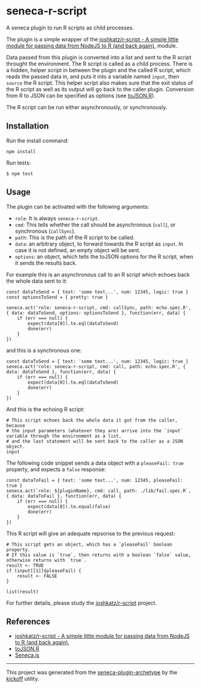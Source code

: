 # seneca-r-script

A seneca plugin to run R scripts as child processes.

The plugin is a simple wrapper of the 
[joshkatz/r-script - A simple little module for passing data from NodeJS to R (and back again).](https://github.com/joshkatz/r-script)
module.

Data passed from this plugin is converted into a list and sent to the R script throught the environment.
The R script is called as a child process. There is a hidden, helper script in between the plugin and the called R script,
which reads the passed data in, and puts it into a variable named `input`, then `source` the R script.
This helper script also makes sure that the exit status of the R script as well as its output will go back to the caller plugin.
Conversion from R to JSON can be specified as options (see [toJSON.R](https://github.com/jeroenooms/jsonlite/blob/master/R/toJSON.R)).

The R script can be run either asynchronously, or synchronously.


## Installation

Run the install command:

    npm install

Run tests:

    $ npm test

## Usage

The plugin can be activated with the following arguments:

- `role`: It is always `seneca-r-script`.
- `cmd`: This tells whether the call should be asynchronous (`call`), or synchronous (`callSync`).
- `path`: This is the path of the R script to be called.
- `data`: an arbitrary object, to forward towards the R script as `input`. In case it is not defined, an empty object will be sent.
- `options`: an object, which tells the toJSON options for the R script, when it sends the results back.

For example this is an asynchronous call to an R script which echoes back the whole data sent to it:

    const dataToSend = { text: 'some text...', num: 12345, logic: true }
    const optionsToSend = { pretty: true }
    
    seneca.act('role: seneca-r-script, cmd: callSync, path: echo.spec.R', { data: dataToSend, options: optionsToSend }, function(err, data) {
        if (err === null) {
            expect(data[0]).to.eql(dataToSend) 
            done(err)
        }
    })
 
and this is a synchronous one:

    const dataToSend = { text: 'some text...', num: 12345, logic: true }
    seneca.act('role: seneca-r-script, cmd: call, path: echo.spec.R', { data: dataToSend }, function(err, data) {
        if (err === null) {
            expect(data[0]).to.eql(dataToSend) 
            done(err)
        }
    })

And this is the echoing R script:

    # This script echoes back the whole data it got from the caller, because
    # the input parameters (whatever they are) arrive into the `input` variable through the environment as a list,
    # and the last statement will be sent back to the caller as a JSON object.
    input

The following code snippet sends a data object with a `pleaseFail: true` property, and expects a `false` response:

    const dataToFail = { text: 'some text...', num: 12345, pleaseFail: true }
    seneca.act(`role: ${pluginName}, cmd: call, path: ./lib/fail.spec.R`, { data: dataToFail }, function(err, data) {
        if (err === null) {
            expect(data[0]).to.equal(false) 
            done(err)
        }
    })

This R script will give an adequate repsonse to the previous request:

    # This script gets an object, which has a `pleaseFail` boolean property.
    # If this value is `true`, then returns with a boolean `false` value, otherwise returns with `true`.
    result <- TRUE
    if (input[[1]]$pleaseFail) {
        result <- FALSE
    }

    list(result)

For further details, please study the [joshkatz/r-script](https://github.com/joshkatz/r-script) project.

## References
- [joshkatz/r-script - A simple little module for passing data from NodeJS to R (and back again).](https://github.com/joshkatz/r-script)
- [toJSON.R](https://github.com/jeroenooms/jsonlite/blob/master/R/toJSON.R)
- [Seneca.js](http://senecajs.org/)

---

This project was generated from the [seneca-plugin-archetype](https://github.com/tombenke/seneca-plugin-archetype)
by the [kickoff](https://github.com/tombenke/kickoff) utility.
